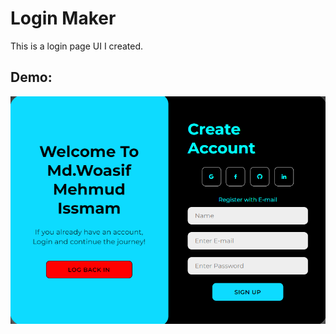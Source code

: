 # Login Maker

This is a login page UI I created.  

## Demo:

![Login Page Demo](login-maker-view.png)
